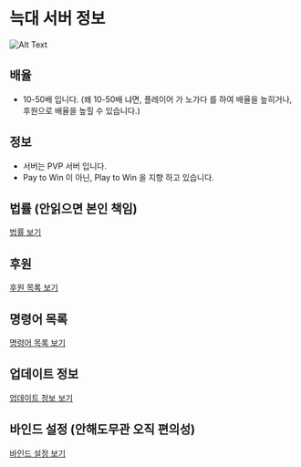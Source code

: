 # 늑대 서버 정보
![Alt Text](https://i.imgur.com/fH1dk5D.gif)

## 배율
* 10-50배 입니다. (왜 10-50배 냐면, 플레이어 가 노가다 를 하여 배율을 높히거나, 후원으로 배율을 높힐 수 있습니다.)

## 정보
* 서버는 PVP 서버 입니다.
* Pay to Win 이 아닌, Play to Win 을 지향 하고 있습니다.

## 법률 (안읽으면 본인 책임)
[법률 보기](https://github.com/krwolf76/pepeserver/blob/master/%EC%84%9C%EB%B2%84%20%EB%B2%95%EB%A5%A0.md)

## 후원
[후원 목록 보기](https://github.com/krwolf76/pepeserver/blob/master/%ED%9B%84%EC%9B%90%20%EB%AA%A9%EB%A1%9D.mdf)

## 명령어 목록
[명령어 목록 보기](https://github.com/krwolf76/pepeserver/blob/master/%EB%AA%85%EB%A0%B9%EC%96%B4.md)

## 업데이트 정보
[업데이트 정보 보기](https://github.com/krwolf76/pepeserver/blob/master/%EC%84%9C%EB%B2%84%20%EC%97%85%EB%8D%B0%EC%9D%B4%ED%8A%B8%20%EC%A0%95%EB%B3%B4.md)

## 바인드 설정 (안해도무관 오직 편의성)
[바인드 설정 보기](https://github.com/krwolf76/pepeserver/blob/master/%EB%B0%94%EC%9D%B8%EB%93%9C.md)
